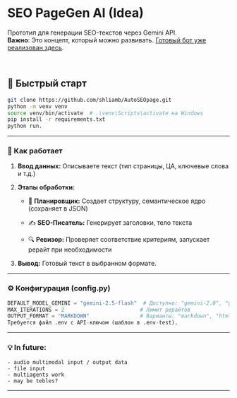 # SEO PageGen AI (Idea)

Прототип для генерации SEO-текстов через Gemini API.  
**Важно**: Это концепт, который можно развивать. [Готовый бот уже реализован здесь](https://t.me/gen_seo_text_bot).

<br>

## 🚀 Быстрый старт

```bash
git clone https://github.com/shliamb/AutoSEOpage.git
python -m venv venv
source venv/bin/activate  # .\venv\Scripts\activate на Windows
pip install -r requirements.txt
python run.
```
---

### 🔧 Как работает

1. **Ввод данных:** Описываете текст (тип страницы, ЦА, ключевые слова и т.д.)

2. **Этапы обработки:**

   - 📝 **Планировщик:** Создает структуру, семантическое ядро (сохраняет в JSON)

   - ✍️ **SEO-Писатель:** Генерирует заголовки, тело текста

   - 🔍 **Ревизор:** Проверяет соответствие критериям, запускает рерайт при необходимости

3. **Вывод:** Готовый текст в выбранном формате.
---

### ⚙️ Конфигурация (config.py)
```python
DEFAULT_MODEL_GEMINI = "gemini-2.5-flash"  # Доступно: "gemini-2.0", "gemini-2.5-pro"
MAX_ITERATIONS = 2                        # Лимит рерайтов
OUTPUT_FORMAT = "MARKDOWN"                # Варианты: "markdown", "html", "plain"
Требуется файл .env с API-ключом (шаблон в .env-test).
```
---

### 💡 In future:

```text
- audio multimodal input / output data
- file input
- multiagents work
- may be tebles?
```
---

<br>
<!-- --- -->
